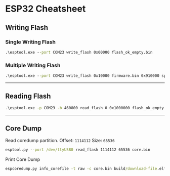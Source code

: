 # ESP32 Cheatsheet
## Writing Flash
### Single Writing Flash
```cmd
.\esptool.exe --port COM23 write_flash 0x00000 flash_ok_empty.bin
```
### Multiple Writing Flash
```cmd
.\esptool.exe --port COM23 write_flash 0x10000 firmware.bin 0x910000 spiffs.bin
```
- - - -
## Reading Flash
```cmd
.\esptool.exe -p COM23 -b 460800 read_flash 0 0x1000000 flash_ok_empty.bin
```
- - - -
## Core Dump
Read coredump partition. Offset: `1114112` Size: `65536`
```cmd
esptool.py --port /dev/ttyUSB0 read_flash 1114112 65536 core.bin
```
Print Core Dump
```cmd
espcoredump.py info_corefile -t raw -c core.bin build/download-file.elf
```

